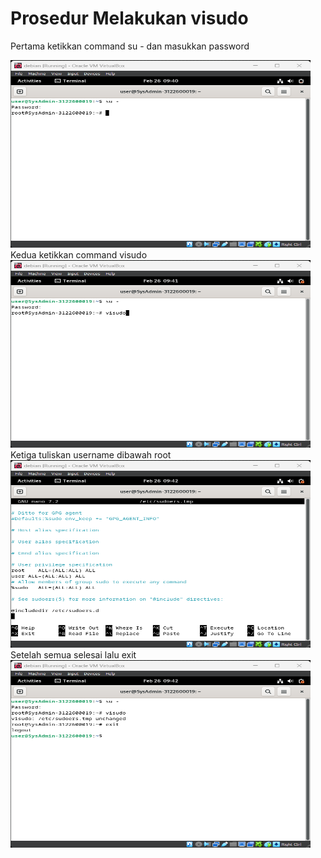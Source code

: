 # Prosedur Melakukan visudo

Pertama ketikkan command su - dan masukkan password

<img src="../../assets/minggu1/Screenshot 2024-02-26 094041.png" alt="proses visudo" width="480" height="300">
Kedua ketikkan command visudo

<img src="../../assets/minggu1/Screenshot 2024-02-26 094159.png" alt="proses visudo" width="480" height="300">
Ketiga tuliskan username dibawah root

<img src="../../assets/minggu1/Screenshot 2024-02-26 094223.png" alt="proses visudo" width="480" height="300">
Setelah semua selesai lalu exit

<img src="../../assets/minggu1/Screenshot 2024-02-26 094245.png" alt="proses visudo" width="480" height="300">

